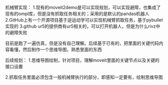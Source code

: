 机械臂实现：
1.现有的moveit2demo是可以实现规划，可以实现避障，也集成了现有的ompl库，但是没有抓取任务相关的；采用的是默认的pandas机器人
2.GitHub上有一个开源项目基于逆运动学可以实现机械臂抓取任务，基于pybullet实现的
3.github ur5的提供商有ur5相关的，可以打开机器人，但是为什么rivz中的避障失败


目前是跑了一遍仿真，但是没有自己理解。后续基于已有的，把里面的关键代码内容看懂，然后制作一个思维导图，熟悉里面的东西

后续规划：
1.思维导图绘制，针对项目，理解moveit里面的关键节点以及关键的接口设置

2.抓取任务里面必须包含一般机械臂执行的部分，即感知一定要有，绘制思维导图